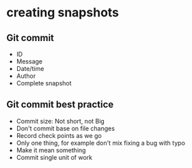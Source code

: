 # creating snapshots

## Git commit

- ID
- Message
- Date/time
- Author
- Complete snapshot

## Git commit best practice

- Commit size: Not short, not Big
- Don't commit base on file changes
- Record check points as we go
- Only one thing, for example don't mix fixing a bug with typo
- Make it mean something
- Commit single unit of work